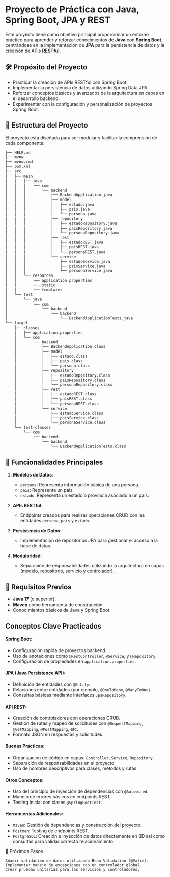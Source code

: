 # Proyecto de Práctica con Java, Spring Boot, JPA y REST

Este proyecto tiene como objetivo principal proporcionar un entorno práctico para aprender y reforzar conocimientos de **Java** con **Spring Boot**, centrándose en la implementación de **JPA** para la persistencia de datos y la creación de APIs **RESTful**.

## 🛠️ Propósito del Proyecto

- Practicar la creación de APIs RESTful con Spring Boot.
- Implementar la persistencia de datos utilizando Spring Data JPA.
- Reforzar conceptos básicos y avanzados de la arquitectura en capas en el desarrollo backend.
- Experimentar con la configuración y personalización de proyectos Spring Boot.

## 📂 Estructura del Proyecto

El proyecto está diseñado para ser modular y facilitar la comprensión de cada componente:

```bash
├── HELP.md
├── mvnw
├── mvnw.cmd
├── pom.xml
├── src
│   ├── main
│   │   ├── java
│   │   │   └── com
│   │   │       └── backend
│   │   │           ├── BackendApplication.java
│   │   │           ├── model
│   │   │           │   ├── estado.java
│   │   │           │   ├── pais.java
│   │   │           │   └── persona.java
│   │   │           ├── repository
│   │   │           │   ├── estadoRepository.java
│   │   │           │   ├── paisRepository.java
│   │   │           │   └── personaRepository.java
│   │   │           ├── rest
│   │   │           │   ├── estadoREST.java
│   │   │           │   ├── paisREST.java
│   │   │           │   └── personaREST.java
│   │   │           └── service
│   │   │               ├── estadoService.java
│   │   │               ├── paisService.java
│   │   │               └── personaService.java
│   │   └── resources
│   │       ├── application.properties
│   │       ├── static
│   │       └── templates
│   └── test
│       └── java
│           └── com
│               └── backend
│                   └── backend
│                       └── BackendApplicationTests.java
└── target
    ├── classes
    │   ├── application.properties
    │   └── com
    │       └── backend
    │           ├── BackendApplication.class
    │           ├── model
    │           │   ├── estado.class
    │           │   ├── pais.class
    │           │   └── persona.class
    │           ├── repository
    │           │   ├── estadoRepository.class
    │           │   ├── paisRepository.class
    │           │   └── personaRepository.class
    │           ├── rest
    │           │   ├── estadoREST.class
    │           │   ├── paisREST.class
    │           │   └── personaREST.class
    │           └── service
    │               ├── estadoService.class
    │               ├── paisService.class
    │               └── personaService.class
    └── test-classes
        └── com
            └── backend
                └── backend
                    └── BackendApplicationTests.class
```

## 🚀 Funcionalidades Principales

1. **Modelos de Datos**:
   - `persona`: Representa información básica de una persona.
   - `pais`: Representa un país.
   - `estado`: Representa un estado o provincia asociado a un país.

2. **APIs RESTful**:
   - Endpoints creados para realizar operaciones CRUD con las entidades `persona`, `pais` y `estado`.

3. **Persistencia de Datos**:
   - Implementación de repositorios JPA para gestionar el acceso a la base de datos.

4. **Modularidad**:
   - Separación de responsabilidades utilizando la arquitectura en capas (modelo, repositorio, servicio y controlador).

## 📌 Requisitos Previos

- **Java 17** (o superior).
- **Maven** como herramienta de construcción.
- Conocimientos básicos de Java y Spring Boot.

## Conceptos Clave Practicados

#### Spring Boot:
- Configuración rápida de proyectos backend.
- Uso de anotaciones como `@RestController`, `@Service`, y `@Repository`.
- Configuración de propiedades en `application.properties`.

#### JPA (Java Persistence API):
- Definición de entidades con `@Entity`.
- Relaciones entre entidades (por ejemplo, `@OneToMany`, `@ManyToOne`).
- Consultas básicas mediante interfaces `JpaRepository`.

#### API REST:
- Creación de controladores con operaciones CRUD.
- Gestión de rutas y mapeo de solicitudes con `@RequestMapping`, `@GetMapping`, `@PostMapping`, etc.
- Formato JSON en respuestas y solicitudes.

#### Buenas Prácticas:
- Organización de código en capas: `Controller`, `Service`, `Repository`.
- Separación de responsabilidades en el proyecto.
- Uso de nombres descriptivos para clases, métodos y rutas.

#### Otros Conceptos:
- Uso del principio de inyección de dependencias con `@Autowired`.
- Manejo de errores básicos en endpoints REST.
- Testing inicial con clases `@SpringBootTest`.

#### Herramientas Adicionales:
- `Maven`: Gestión de dependencias y construcción del proyecto.
- `Postman`: Testing de endpoints REST.
- `PostgreSQL`: Creación e inyección de datos directamente en BD asi como consultas para validar correcto relacionamiento.


🧩 Próximos Pasos

    Añadir validación de datos utilizando Bean Validation (@Valid).
    Implementar manejo de excepciones con un controlador global.
    Crear pruebas unitarias para los servicios y controladores.
